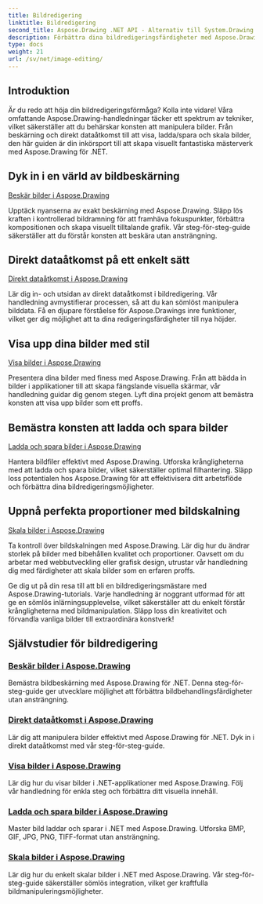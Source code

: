 ```yaml
---
title: Bildredigering
linktitle: Bildredigering
second_title: Aspose.Drawing .NET API - Alternativ till System.Drawing.Common
description: Förbättra dina bildredigeringsfärdigheter med Aspose.Drawing tutorials! Lär dig beskärning, direkt dataåtkomst, visning och skalningstekniker för fantastiska resultat.
type: docs
weight: 21
url: /sv/net/image-editing/
---
```


## Introduktion

Är du redo att höja din bildredigeringsförmåga? Kolla inte vidare! Våra omfattande Aspose.Drawing-handledningar täcker ett spektrum av tekniker, vilket säkerställer att du behärskar konsten att manipulera bilder. Från beskärning och direkt dataåtkomst till att visa, ladda/spara och skala bilder, den här guiden är din inkörsport till att skapa visuellt fantastiska mästerverk med Aspose.Drawing för .NET.

## Dyk in i en värld av bildbeskärning

[Beskär bilder i Aspose.Drawing](./cropping/)

Upptäck nyanserna av exakt beskärning med Aspose.Drawing. Släpp lös kraften i kontrollerad bildramning för att framhäva fokuspunkter, förbättra kompositionen och skapa visuellt tilltalande grafik. Vår steg-för-steg-guide säkerställer att du förstår konsten att beskära utan ansträngning.

## Direkt dataåtkomst på ett enkelt sätt

[Direkt dataåtkomst i Aspose.Drawing](./direct-data-access/)

Lär dig in- och utsidan av direkt dataåtkomst i bildredigering. Vår handledning avmystifierar processen, så att du kan sömlöst manipulera bilddata. Få en djupare förståelse för Aspose.Drawings inre funktioner, vilket ger dig möjlighet att ta dina redigeringsfärdigheter till nya höjder.

## Visa upp dina bilder med stil

[Visa bilder i Aspose.Drawing](./display/)

Presentera dina bilder med finess med Aspose.Drawing. Från att bädda in bilder i applikationer till att skapa fängslande visuella skärmar, vår handledning guidar dig genom stegen. Lyft dina projekt genom att bemästra konsten att visa upp bilder som ett proffs.

## Bemästra konsten att ladda och spara bilder

[Ladda och spara bilder i Aspose.Drawing](./load-save/)

Hantera bildfiler effektivt med Aspose.Drawing. Utforska krångligheterna med att ladda och spara bilder, vilket säkerställer optimal filhantering. Släpp loss potentialen hos Aspose.Drawing för att effektivisera ditt arbetsflöde och förbättra dina bildredigeringsmöjligheter.

## Uppnå perfekta proportioner med bildskalning

[Skala bilder i Aspose.Drawing](./scale/)

Ta kontroll över bildskalningen med Aspose.Drawing. Lär dig hur du ändrar storlek på bilder med bibehållen kvalitet och proportioner. Oavsett om du arbetar med webbutveckling eller grafisk design, utrustar vår handledning dig med färdigheter att skala bilder som en erfaren proffs.

Ge dig ut på din resa till att bli en bildredigeringsmästare med Aspose.Drawing-tutorials. Varje handledning är noggrant utformad för att ge en sömlös inlärningsupplevelse, vilket säkerställer att du enkelt förstår krångligheterna med bildmanipulation. Släpp loss din kreativitet och förvandla vanliga bilder till extraordinära konstverk!
## Självstudier för bildredigering
### [Beskär bilder i Aspose.Drawing](./cropping/)
Bemästra bildbeskärning med Aspose.Drawing för .NET. Denna steg-för-steg-guide ger utvecklare möjlighet att förbättra bildbehandlingsfärdigheter utan ansträngning.
### [Direkt dataåtkomst i Aspose.Drawing](./direct-data-access/)
Lär dig att manipulera bilder effektivt med Aspose.Drawing för .NET. Dyk in i direkt dataåtkomst med vår steg-för-steg-guide.
### [Visa bilder i Aspose.Drawing](./display/)
Lär dig hur du visar bilder i .NET-applikationer med Aspose.Drawing. Följ vår handledning för enkla steg och förbättra ditt visuella innehåll.
### [Ladda och spara bilder i Aspose.Drawing](./load-save/)
Master bild laddar och sparar i .NET med Aspose.Drawing. Utforska BMP, GIF, JPG, PNG, TIFF-format utan ansträngning.
### [Skala bilder i Aspose.Drawing](./scale/)
Lär dig hur du enkelt skalar bilder i .NET med Aspose.Drawing. Vår steg-för-steg-guide säkerställer sömlös integration, vilket ger kraftfulla bildmanipuleringsmöjligheter.